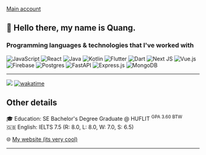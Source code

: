 [Main account](https://github.com/wu4ngg)
## 👋 Hello there, my name is Quang.
### Programming languages & technologies that I've worked with
![JavaScript](https://img.shields.io/badge/javascript-%23323330.svg?style=for-the-badge&logo=javascript&logoColor=%23F7DF1E)
![React](https://img.shields.io/badge/react-%2320232a.svg?style=for-the-badge&logo=react&logoColor=%2361DAFB)
![Java](https://img.shields.io/badge/java-%23ED8B00.svg?style=for-the-badge&logo=openjdk&logoColor=white)
![Kotlin](https://img.shields.io/badge/kotlin-%237F52FF.svg?style=for-the-badge&logo=kotlin&logoColor=white)
![Flutter](https://img.shields.io/badge/Flutter-%2302569B.svg?style=for-the-badge&logo=Flutter&logoColor=white)
![Dart](https://img.shields.io/badge/dart-%230175C2.svg?style=for-the-badge&logo=dart&logoColor=white)
![Next JS](https://img.shields.io/badge/Next-black?style=for-the-badge&logo=next.js&logoColor=white)
![Vue.js](https://img.shields.io/badge/vuejs-%2335495e.svg?style=for-the-badge&logo=vuedotjs&logoColor=%234FC08D)\
![Firebase](https://img.shields.io/badge/firebase-a08021?style=for-the-badge&logo=firebase&logoColor=ffcd34)
![Postgres](https://img.shields.io/badge/postgres-%23316192.svg?style=for-the-badge&logo=postgresql&logoColor=white)
![FastAPI](https://img.shields.io/badge/FastAPI-005571?style=for-the-badge&logo=fastapi)
![Express.js](https://img.shields.io/badge/express.js-%23404d59.svg?style=for-the-badge&logo=express&logoColor=%2361DAFB)
![MongoDB](https://img.shields.io/badge/MongoDB-%234ea94b.svg?style=for-the-badge&logo=mongodb&logoColor=white)

<hr/>

![](https://komarev.com/ghpvc/?username=wu4ngg&color=green)
[![wakatime](https://wakatime.com/badge/user/6e7211f7-f2bb-4650-94ef-fb5e6f96343d.svg)](https://wakatime.com/@6e7211f7-f2bb-4650-94ef-fb5e6f96343d)

## Other details
🎓 Education: SE Bachelor's Degree Graduate @ HUFLIT <sup>GPA 3.60 BTW</sup>\
🇬🇧 English: IELTS 7.5 (R: 8.0, L: 8.0, W: 7.0, S: 6.5)

🌐 [My website (its very cool)](https://tri-quang.vercel.app/#/)
<hr>
